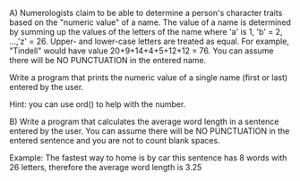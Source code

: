 A) Numerologists claim to be able to determine a person's character traits based on the "numeric value" of a name.  The value of a name is determined by summing up the values of the letters of the name where 'a' is 1, 'b' = 2, …,'z' = 26.  Upper- and lower-case letters are treated as equal.  For example, "Tindell" would have value 20+9+14+4+5+12+12 = 76. You can assume there will be NO PUNCTUATION in the entered name.

Write a program that prints the numeric value of a single name (first or last) entered by the user.

Hint: you can use ord() to help with the number.


B) Write a program that calculates the average word length in a sentence entered by the user. You can assume there will be NO PUNCTUATION in the entered sentence and you are not to count blank spaces.

Example: The fastest way to home is by car
this sentence has 8 words with 26 letters, therefore the average word length is 3.25
